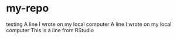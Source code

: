 # my-repo
testing
A line I wrote on my local computer 
A line I wrote on my local computer 
This is a line from RStudio

